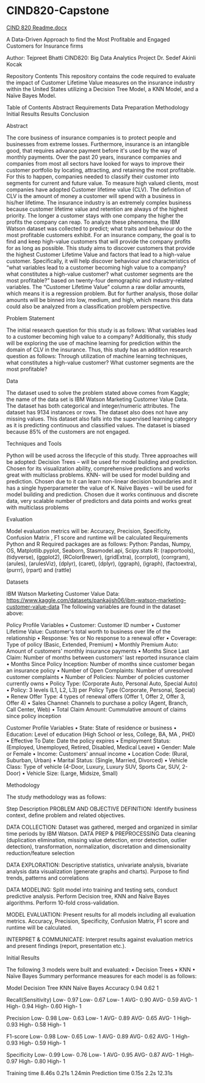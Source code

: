 # CIND820-Capstone
[CIND 820 Readme.docx](https://github.com/TejpreetBhatti/CIND820-Capstone/files/9003497/CIND.820.Readme.docx)

A Data-Driven Approach to find the Most Profitable and Engaged Customers for Insurance firms

Author: Tejpreet Bhatti
CIND820: Big Data Analytics Project
Dr. Sedef Akinli Kocak

Repository Contents
This repository contains the code required to evaluate the impact of Customer Lifetime Value measures on the insurance industry within the United States utilizing a Decision Tree Model, a KNN Model, and a Naïve Bayes Model.


Table of Contents
Abstract
Requirements
Data Preparation
Methodology
Initial Results
Results 
Conclusion 



Abstract

The core business of insurance companies is to protect people and businesses from extreme losses. Furthermore, insurance is an intangible good, that requires advance payment before it's used by the way of monthly payments. Over the past 20 years, insurance companies and companies from most all sectors have looked for ways to improve their customer portfolio by locating, attracting, and retaining the most profitable. For this to happen, companies needed to classify their customer into segments for current and future value. To measure high valued clients, most companies have adopted Customer lifetime value (CLV). The definition of CLV is the amount of money a customer will spend with a business in his/her lifetime.
The insurance industry is an extremely complex business because customer lifetime value and retention are always of the highest priority. The longer a customer stays with one company the higher the profits the company can reap. To analyze these phenomena, the IBM Watson dataset was collected to predict; what traits and behaviour do the most profitable customers exhibit. For an insurance company, the goal is to find and keep high-value customers that will provide the company profits for as long as possible.
This study aims to discover customers that provide the highest Customer Lifetime Value and factors that lead to a high-value customer. Specifically, it will help discover behaviour and characteristics of “what variables lead to a customer becoming high value to a company? what constitutes a high-value customer? what customer segments are the most profitable?” based on twenty-four demographic and industry-related variables. The “Customer Lifetime Value” column a raw dollar amounts, which means it is a regression problem. But for further analysis, those dollar amounts will be binned into low, medium, and high, which means this data could also be analyzed from a classification problem perspective.


Problem Statement

The initial research question for this study is as follows:
What variables lead to a customer becoming high value to a company?
Additionally, this study will be exploring the use of machine learning for prediction within the domain of CLV in the insurance. Thus, this study has an addition research question as follows:
Through utilization of machine learning techniques, what constitutes a high-value customer? What customer segments are the most profitable?


Data

The dataset used to solve the problem stated above comes from Kaggle; the name of the data set is IBM Watson Marketing Customer Value Data. The dataset has both categorical and integer/numeric attributes. The dataset has 9134 instances or rows. The dataset also does not have any missing values. This dataset also falls into the supervised learning category as it is predicting continuous and classified values. The dataset is biased because 85% of the customers are not engaged.


Techniques and Tools

Python will be used across the lifecycle of this study. Three approaches will be adopted:
Decision Trees – will be used for model building and prediction. Chosen for its visualization ability,  comprehensive predictions and works great with multiclass problems.
KNN- will be used for model building and prediction. Chosen due to it can learn non-linear decision boundaries and it has a single hyperparameter the value of K.
Naïve Bayes – will be used for model building and prediction. Chosen due it works continuous and discrete data, very scalable number of predictors and data points and works great with multiclass problems


Evaluation

Model evaluation metrics will be:
Accuracy, Precision, Specificity, Confusion Matrix , F1 score and runtime will be calculated
Requirements
Python and R
Required packages are as follows:
Python: Pandas, Numpy, OS, Matplotlib.pyplot, Seaborn, Stasmodel.api, Scipy.stats
R: (rapportools), (tidyverse), (ggplot2), (RColorBrewer), (gridExtra), (corrplot), (corrgram), (arules), (arulesViz), (dplyr), (caret), (dplyr), (ggraph), (igraph), (factoextra), (purrr), (rpart) and (rattle)


Datasets

IBM Watson Marketing Customer Value Data: https://www.kaggle.com/datasets/pankajjsh06/ibm-watson-marketing-customer-value-data 
The following variables are found in the dataset above:

Policy Profile Variables
•	Customer: Customer ID number
•	Customer Lifetime Value: Customer's total worth to business over life of the relationship
•	Response: Yes or No response to a renewal offer
•	Coverage: Type of policy (Basic, Extended, Premium)
•	Monthly Premium Auto: Amount of customers' monthly insurance payments
•	Months Since Last Claim: Number of months between customers' last reported insurance claim
•	Months Since Policy Inception: Number of months since customer began an insurance policy
•	Number of Open Complaints: Number of unresolved customer complaints
•	Number of Policies: Number of policies customer currently owns
•	Policy Type: (Corporate Auto, Personal Auto, Special Auto)
•	Policy: 3 levels (L1, L2, L3) per Policy Type (Corporate, Personal, Special)
•	Renew Offer Type: 4 types of renewal offers (Offer 1, Offer 2, Offer 3, Offer 4)
•	Sales Channel: Channels to purchase a policy (Agent, Branch, Call Center, Web)
•	Total Claim Amount: Cummulative amount of claims since policy inception


Customer Profile Variables
•	State: State of residence or business
•	Education: Level of education (High School or less, College, BA, MA , PHD)
•	Effective To Date: Date the policy expires
•	Employment Status: (Employed, Unemployed, Retired, Disabled, Medical Leave)
•	Gender: Male or Female
•	Income: Customers' annual income
•	Location Code: (Rural, Suburban, Urban)
•	Marital Status: (Single, Married, Divorced)
•	Vehicle Class: Type of vehicle (4-Door, Luxury, Luxury SUV, Sports Car, SUV, 2-Door)
•	Vehicle Size: (Large, Midsize, Small)





Methodology

The study methodology was as follows:

Step	Description
PROBLEM AND OBJECTIVE DEFINITION: Identify business context, define problem and related objectives.

DATA COLLECTION: Dataset was gathered, merged and organized in similar time periods by IBM Watson. 
DATA PREP & PREPROCESSING 	Data cleaning (duplication elimination, missing value detection, error detection, outlier detection), transformation, normalization, discretation and dimensionality reduction/feature selection 

DATA EXPLORATION: Descriptive statistics, univariate analysis, bivariate analysis data visualization (generate graphs and charts). Purpose to find trends, patterns and correlations

DATA MODELING: Split model into training and testing sets, conduct predictive analysis. Perform Decision tree, KNN and Naïve Bayes algorithms. Perform 10-fold cross-validation.

MODEL EVALUATION: Present results for all models including all evaluation metrics. Accuracy, Precision, Specificity, Confusion Matrix, F1 score and runtime will be calculated.

INTERPRET & COMMUNICATE:	Interpret results against evaluation metrics and present findings (report, presentation etc.).



Initial Results

The following 3 models were built and evaluated: • Decision Trees • KNN • Naïve Bayes
Summary performance measures for each model is as follows:

Model	                  Decision Tree	      KNN	          Naïve Bayes
Accuracy	                  0.94	         0.62	            1

Recall(Sensitivity) 	    Low- 0.97        Low- 0.67       Low- 1
                          AVG- 0.90        AVG- 0.59       AVG- 1
                          High- 0.94	     High- 0.60      High- 1

Precision	                Low- 0.98        Low- 0.63       Low- 1
                          AVG- 0.89        AVG- 0.65       AVG- 1
                          High- 0.93	     High- 0.58      High- 1
	
F1-score	               Low- 0.98         Low- 0.65       Low- 1
                         AVG- 0.89         AVG- 0.62       AVG- 1
                         High- 0.93	       High- 0.59      High- 1

Specificity 	           Low- 0.99        Low- 0.76        Low- 1
                         AVG- 0.95        AVG- 0.87        AVG- 1
                         High- 0.97	      High- 0.80       High- 1
	
Training time	             8.46s	         0.21s	         1.24min
Prediction time	           0.15s	         2.2s	           12.31s

